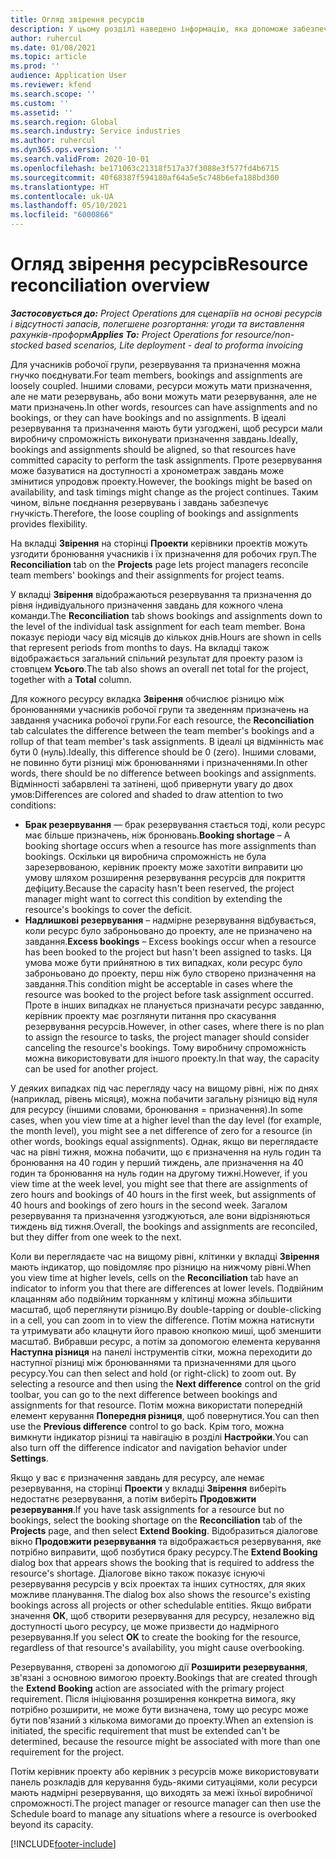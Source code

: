```yaml
---
title: Огляд звірення ресурсів
description: У цьому розділі наведено інформацію, яка допоможе забезпечити відповідність резервування ресурсів в призначень для проектів.
author: ruhercul
ms.date: 01/08/2021
ms.topic: article
ms.prod: ''
audience: Application User
ms.reviewer: kfend
ms.search.scope: ''
ms.custom: ''
ms.assetid: ''
ms.search.region: Global
ms.search.industry: Service industries
ms.author: ruhercul
ms.dyn365.ops.version: ''
ms.search.validFrom: 2020-10-01
ms.openlocfilehash: be171063c21318f517a37f3088e3f577fd4b6715
ms.sourcegitcommit: 40f68387f594180af64a5e5c748b6efa188bd300
ms.translationtype: HT
ms.contentlocale: uk-UA
ms.lasthandoff: 05/10/2021
ms.locfileid: "6000866"
---
```

# <a name="resource-reconciliation-overview"></a><span data-ttu-id="dcd22-103">Огляд звірення ресурсів</span><span class="sxs-lookup"><span data-stu-id="dcd22-103">Resource reconciliation overview</span></span>

<span data-ttu-id="dcd22-104">_**Застосовується до:** Project Operations для сценаріїв на основі ресурсів і відсутності запасів, полегшене розгортання: угоди та виставлення рахунків-проформ_</span><span class="sxs-lookup"><span data-stu-id="dcd22-104">_**Applies To:** Project Operations for resource/non-stocked based scenarios, Lite deployment - deal to proforma invoicing_</span></span>

<span data-ttu-id="dcd22-105">Для учасників робочої групи, резервування та призначення можна гнучко поєднувати.</span><span class="sxs-lookup"><span data-stu-id="dcd22-105">For team members, bookings and assignments are loosely coupled.</span></span> <span data-ttu-id="dcd22-106">Іншими словами, ресурси можуть мати призначення, але не мати резервувань, або вони можуть мати резервування, але не мати призначень.</span><span class="sxs-lookup"><span data-stu-id="dcd22-106">In other words, resources can have assignments and no bookings, or they can have bookings and no assignments.</span></span> <span data-ttu-id="dcd22-107">В ідеалі резервування та призначення мають бути узгоджені, щоб ресурси мали виробничу спроможність виконувати призначення завдань.</span><span class="sxs-lookup"><span data-stu-id="dcd22-107">Ideally, bookings and assignments should be aligned, so that resources have committed capacity to perform the task assignments.</span></span> <span data-ttu-id="dcd22-108">Проте резервування може базуватися на доступності а хронометраж завдань може змінитися упродовж проекту.</span><span class="sxs-lookup"><span data-stu-id="dcd22-108">However, the bookings might be based on availability, and task timings might change as the project continues.</span></span> <span data-ttu-id="dcd22-109">Таким чином, вільне поєднання резервувань і завдань забезпечує гнучкість.</span><span class="sxs-lookup"><span data-stu-id="dcd22-109">Therefore, the loose coupling of bookings and assignments provides flexibility.</span></span>

<span data-ttu-id="dcd22-110">На вкладці **Звірення** на сторінці **Проекти** керівники проектів можуть узгодити бронювання учасників і їх призначення для робочих груп.</span><span class="sxs-lookup"><span data-stu-id="dcd22-110">The **Reconciliation** tab on the **Projects** page lets project managers reconcile team members' bookings and their assignments for project teams.</span></span>

<span data-ttu-id="dcd22-111">У вкладці **Звірення** відображаються резервування та призначення до рівня індивідуального призначення завдань для кожного члена команди.</span><span class="sxs-lookup"><span data-stu-id="dcd22-111">The **Reconciliation** tab shows bookings and assignments down to the level of the individual task assignment for each team member.</span></span> <span data-ttu-id="dcd22-112">Вона показує періоди часу від місяців до кількох днів.</span><span class="sxs-lookup"><span data-stu-id="dcd22-112">Hours are shown in cells that represent periods from months to days.</span></span> <span data-ttu-id="dcd22-113">На вкладці також відображається загальний спільний результат для проекту разом із стовпцем **Усього**.</span><span class="sxs-lookup"><span data-stu-id="dcd22-113">The tab also shows an overall net total for the project, together with a **Total** column.</span></span>

<span data-ttu-id="dcd22-114">Для кожного ресурсу вкладка **Звірення** обчислює різницю між бронюваннями учасників робочої групи та зведенням призначень на завдання учасника робочої групи.</span><span class="sxs-lookup"><span data-stu-id="dcd22-114">For each resource, the **Reconciliation** tab calculates the difference between the team member's bookings and a rollup of that team member's task assignments.</span></span> <span data-ttu-id="dcd22-115">В ідеалі ця відмінність має бути 0 (нуль).</span><span class="sxs-lookup"><span data-stu-id="dcd22-115">Ideally, this difference should be 0 (zero).</span></span> <span data-ttu-id="dcd22-116">Іншими словами, не повинно бути різниці між бронюваннями і призначеннями.</span><span class="sxs-lookup"><span data-stu-id="dcd22-116">In other words, there should be no difference between bookings and assignments.</span></span> <span data-ttu-id="dcd22-117">Відмінності забарвлені та затінені, щоб привернути увагу до двох умов:</span><span class="sxs-lookup"><span data-stu-id="dcd22-117">Differences are colored and shaded to draw attention to two conditions:</span></span>

- <span data-ttu-id="dcd22-118">**Брак резервування** — брак резервування стається тоді, коли ресурс має більше призначень, ніж бронювань.</span><span class="sxs-lookup"><span data-stu-id="dcd22-118">**Booking shortage** – A booking shortage occurs when a resource has more assignments than bookings.</span></span> <span data-ttu-id="dcd22-119">Оскільки ця виробнича спроможність не була зарезервованою, керівник проекту може захотіти виправити цю умову шляхом розширення резервування ресурсів для покриття дефіциту.</span><span class="sxs-lookup"><span data-stu-id="dcd22-119">Because the capacity hasn't been reserved, the project manager might want to correct this condition by extending the resource's bookings to cover the deficit.</span></span>
- <span data-ttu-id="dcd22-120">**Надлишкові резервування** – надмірне резервування відбувається, коли ресурс було заброньовано до проекту, але не призначено на завдання.</span><span class="sxs-lookup"><span data-stu-id="dcd22-120">**Excess bookings** – Excess bookings occur when a resource has been booked to the project but hasn't been assigned to tasks.</span></span> <span data-ttu-id="dcd22-121">Ця умова може бути прийнятною в тих випадках, коли ресурс було заброньовано до проекту, перш ніж було створено призначення на завдання.</span><span class="sxs-lookup"><span data-stu-id="dcd22-121">This condition might be acceptable in cases where the resource was booked to the project before task assignment occurred.</span></span> <span data-ttu-id="dcd22-122">Проте в інших випадках не планується призначати ресурс завданню, керівник проекту має розглянути питання про скасування резервування ресурсів.</span><span class="sxs-lookup"><span data-stu-id="dcd22-122">However, in other cases, where there is no plan to assign the resource to tasks, the project manager should consider canceling the resource's bookings.</span></span> <span data-ttu-id="dcd22-123">Тому виробничу спроможність можна використовувати для іншого проекту.</span><span class="sxs-lookup"><span data-stu-id="dcd22-123">In that way, the capacity can be used for another project.</span></span>

<span data-ttu-id="dcd22-124">У деяких випадках під час перегляду часу на вищому рівні, ніж по днях (наприклад, рівень місяця), можна побачити загальну різницю від нуля для ресурсу (іншими словами, бронювання = призначення).</span><span class="sxs-lookup"><span data-stu-id="dcd22-124">In some cases, when you view time at a higher level than the day level (for example, the month level), you might see a net difference of zero for a resource (in other words, bookings equal assignments).</span></span> <span data-ttu-id="dcd22-125">Однак, якщо ви переглядаєте час на рівні тижня, можна побачити, що є призначення на нуль годин та бронювання на 40 годин у перший тиждень, але призначення на 40 годин та бронювання на нуль годин на другому тижні.</span><span class="sxs-lookup"><span data-stu-id="dcd22-125">However, if you view time at the week level, you might see that there are assignments of zero hours and bookings of 40 hours in the first week, but assignments of 40 hours and bookings of zero hours in the second week.</span></span> <span data-ttu-id="dcd22-126">Загалом резервування та призначення узгоджуються, але вони відрізняються тиждень від тижня.</span><span class="sxs-lookup"><span data-stu-id="dcd22-126">Overall, the bookings and assignments are reconciled, but they differ from one week to the next.</span></span>

<span data-ttu-id="dcd22-127">Коли ви переглядаєте час на вищому рівні, клітинки у вкладці **Звірення** мають індикатор, що повідомляє про різницю на нижчому рівні.</span><span class="sxs-lookup"><span data-stu-id="dcd22-127">When you view time at higher levels, cells on the **Reconciliation** tab have an indicator to inform you that there are differences at lower levels.</span></span> <span data-ttu-id="dcd22-128">Подвійним клацанням або подвійним торканням у клітинці можна збільшити масштаб, щоб переглянути різницю.</span><span class="sxs-lookup"><span data-stu-id="dcd22-128">By double-tapping or double-clicking in a cell, you can zoom in to view the difference.</span></span> <span data-ttu-id="dcd22-129">Потім можна натиснути та утримувати або клацнути його правою кнопкою миші, щоб зменшити масштаб. Вибравши ресурс, а потім за допомогою елемента керування **Наступна різниця** на панелі інструментів сітки, можна переходити до наступної різниці між бронюваннями та призначеннями для цього ресурсу.</span><span class="sxs-lookup"><span data-stu-id="dcd22-129">You can then select and hold (or right-click) to zoom out. By selecting a resource and then using the **Next difference** control on the grid toolbar, you can go to the next difference between bookings and assignments for that resource.</span></span> <span data-ttu-id="dcd22-130">Потім можна використати попередній елемент керування **Попередня різниця**, щоб повернутися.</span><span class="sxs-lookup"><span data-stu-id="dcd22-130">You can then use the **Previous difference** control to go back.</span></span> <span data-ttu-id="dcd22-131">Крім того, можна вимкнути індикатор різниці та навігацію в розділі **Настройки**.</span><span class="sxs-lookup"><span data-stu-id="dcd22-131">You can also turn off the difference indicator and navigation behavior under **Settings**.</span></span>

<span data-ttu-id="dcd22-132">Якщо у вас є призначення завдань для ресурсу, але немає резервування, на сторінці **Проекти** у вкладці **Звірення** виберіть недостатнє резервування, а потім виберіть **Продовжити резервування**.</span><span class="sxs-lookup"><span data-stu-id="dcd22-132">If you have task assignments for a resource but no bookings, select the booking shortage on the **Reconciliation** tab of the **Projects** page, and then select **Extend Booking**.</span></span> <span data-ttu-id="dcd22-133">Відобразиться діалогове вікно **Продовжити резервування** та відображається резервування, яке потрібно виправити, щоб позбутися браку ресурсу.</span><span class="sxs-lookup"><span data-stu-id="dcd22-133">The **Extend Booking** dialog box that appears shows the booking that is required to address the resource's shortage.</span></span> <span data-ttu-id="dcd22-134">Діалогове вікно також показує існуючі резервування ресурсів у всіх проектах та інших сутностях, для яких можливе планування.</span><span class="sxs-lookup"><span data-stu-id="dcd22-134">The dialog box also shows the resource's existing bookings across all projects or other schedulable entities.</span></span> <span data-ttu-id="dcd22-135">Якщо вибрати значення **ОК**, щоб створити резервування для ресурсу, незалежно від доступності цього ресурсу, це може призвести до надмірного резервування.</span><span class="sxs-lookup"><span data-stu-id="dcd22-135">If you select **OK** to create the booking for the resource, regardless of that resource's availability, you might cause overbooking.</span></span>

<span data-ttu-id="dcd22-136">Резервування, створені за допомогою дії **Розширити резервування**, зв'язані з основною вимогою проекту.</span><span class="sxs-lookup"><span data-stu-id="dcd22-136">Bookings that are created through the **Extend Booking** action are associated with the primary project requirement.</span></span> <span data-ttu-id="dcd22-137">Після ініціювання розширення конкретна вимога, яку потрібно розширити, не може бути визначена, тому що ресурс може бути пов'язаний з кількома вимогами до проекту.</span><span class="sxs-lookup"><span data-stu-id="dcd22-137">When an extension is initiated, the specific requirement that must be extended can't be determined, because the resource might be associated with more than one requirement for the project.</span></span>

<span data-ttu-id="dcd22-138">Потім керівник проекту або керівник з ресурсів може використовувати панель розкладів для керування будь-якими ситуаціями, коли ресурси мають надмірні резервування, що виходять за межі їхньої виробничої спроможності.</span><span class="sxs-lookup"><span data-stu-id="dcd22-138">The project manager or resource manager can then use the Schedule board to manage any situations where a resource is overbooked beyond its capacity.</span></span>


[!INCLUDE[footer-include](../includes/footer-banner.md)]